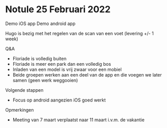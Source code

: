 # Notule 25 Februari 2022

Demo iOS app
Demo android app

Hugo is bezig met het regelen van de scan van een voet (levering +/- 1 week)

Q&A
- Floriade is volledig buiten
- Floriade is meer een park dan een volledig bos
- Inladen van een model is vrij zwaar voor een mobiel
- Beide groepen werken aan een deel van de app en die voegen we later samen (geen werk weggooien)

Volgende stappen
- Focus op android aangezien iOS goed werkt

Opmerkingen
- Meeting van 7 maart verplaatst naar 11 maart i.v.m. de vakantie